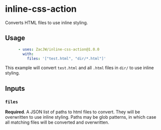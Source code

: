 # inline-css-action

Converts HTML files to use inline styling.

## Usage

```yaml
      - uses: ZacJW/inline-css-action@1.0.0
        with:
          files: '["test.html", "dir/*.html"]'
```

This example will convert `test.html` and all `.html` files in `dir/` to use inline styling.

## Inputs

### `files`

**Required**. A JSON list of paths to html files to convert. They will be overwritten to use inline styling. Paths may be glob patterns, in which case all matching files will be converted and overwritten.

